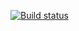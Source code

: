 [![Build status](https://ci.appveyor.com/api/projects/status/jhca4an8hxrbaxiy?svg=true)](https://ci.appveyor.com/project/OAOblat/homework-2-3-patterns)